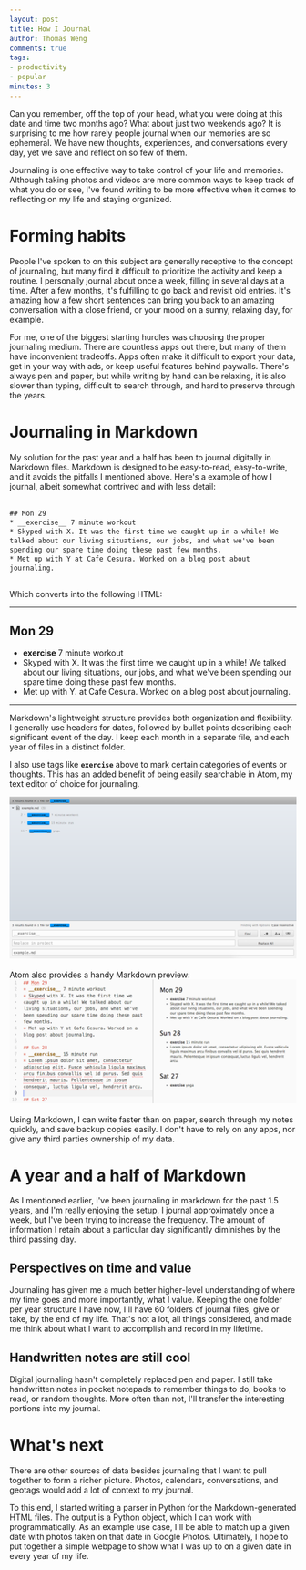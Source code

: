 ```yaml
---
layout: post
title: How I Journal
author: Thomas Weng
comments: true
tags:
- productivity
- popular
minutes: 3
---
```


Can you remember, off the top of your head, what you were doing at this date and time two months ago? What about just two weekends ago? It is surprising to me how rarely people journal when our memories are so ephemeral. We have new thoughts, experiences, and conversations every day, yet we save and reflect on so few of them.

Journaling is one effective way to take control of your life and memories. Although taking photos and videos are more common ways to keep track of what you do or see, I've found writing to be more effective when it comes to reflecting on my life and staying organized.

# Forming habits

People I've spoken to on this subject are generally receptive to the concept of journaling, but many find it difficult to prioritize the activity and keep a routine. I personally journal about once a week, filling in several days at a time. After a few months, it's fulfilling to go back and revisit old entries. It's amazing how a few short sentences can bring you back to an amazing conversation with a close friend, or your mood on a sunny, relaxing day, for example.

For me, one of the biggest starting hurdles was choosing the proper journaling medium. There are countless apps out there, but many of them have inconvenient tradeoffs. Apps often make it difficult to export your data, get in your way with ads, or keep useful features behind paywalls. There's always pen and paper, but while writing by hand can be relaxing, it is also slower than typing, difficult to search through, and hard to preserve through the years.  

# Journaling in Markdown

My solution for the past year and a half has been to journal digitally in Markdown files. Markdown is designed to be easy-to-read, easy-to-write, and it avoids the pitfalls I mentioned above. Here's a example of how I journal, albeit somewhat contrived and with less detail:

<pre class="highlight">
<code>
## Mon 29
* __exercise__ 7 minute workout
* Skyped with X. It was the first time we caught up in a while! We talked about our living situations, our jobs, and what we've been spending our spare time doing these past few months.
* Met up with Y at Cafe Cesura. Worked on a blog post about journaling.
</code>
</pre>
Which converts into the following HTML:

---
## Mon 29
* __exercise__ 7 minute workout
* Skyped with X. It was the first time we caught up in a while! We talked about our living situations, our jobs, and what we've been spending our spare time doing these past few months.
* Met up with Y. at Cafe Cesura. Worked on a blog post about journaling.

---

Markdown's lightweight structure provides both organization and flexibility. I generally use headers for dates, followed by bullet points describing each significant event of the day. I keep each month in a separate file, and each year of files in a distinct folder.

I also use tags like <code class="text">__exercise__</code> above to mark certain categories of events or thoughts. This has an added benefit of being easily searchable in Atom, my text editor of choice for journaling.

<div class="cntr">
  <img src="../assets/4-search.png" />
</div>
<br/>
Atom also provides a handy Markdown preview:
<br>
<div class="cntr">
  <img src="../assets/4-preview.png" />
</div>
<br>
Using Markdown, I can write faster than on paper, search through my notes quickly, and save backup copies easily. I don't have to rely on any apps, nor give any third parties ownership of my data.

# A year and a half of Markdown
As I mentioned earlier, I've been journaling in markdown for the past 1.5 years, and I'm really enjoying the setup. I journal approximately once a week, but I've been trying to increase the frequency. The amount of information I retain about a particular day significantly diminishes by the third passing day.

## Perspectives on time and value

Journaling has given me a much better higher-level understanding of where my time goes and more importantly, what I value. Keeping the one folder per year structure I have now, I'll have 60 folders of journal files, give or take, by the end of my life. That's not a lot, all things considered, and made me think about what I want to accomplish and record in my lifetime.

## Handwritten notes are still cool 

Digital journaling hasn't completely replaced pen and paper. I still take handwritten notes in pocket notepads to remember things to do, books to read, or random thoughts. More often than not, I'll transfer the interesting portions into my journal.

# What's next
There are other sources of data besides journaling that I want to pull together to form a richer picture. Photos, calendars, conversations, and geotags would add a lot of context to my journal.

To this end, I started writing a parser in Python for the Markdown-generated HTML files. The output is a Python object, which I can work with programmatically. As an example use case, I'll be able to match up a given date with photos taken on that date in Google Photos. Ultimately, I hope to put together a simple webpage to show what I was up to on a given date in every year of my life.
